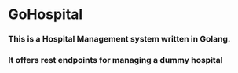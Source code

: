 # GoHospital

### This is a Hospital Management system written in Golang.
### It offers rest endpoints for managing a dummy hospital